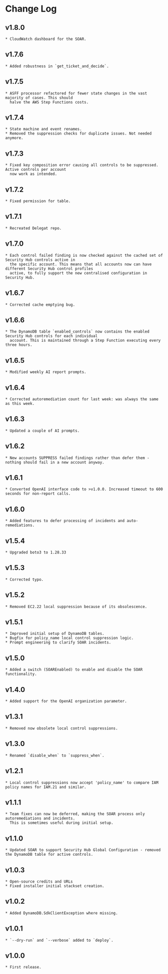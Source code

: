 # Change Log

## v1.8.0
    * CloudWatch dashboard for the SOAR.

## v1.7.6
    * Added robustness in `get_ticket_and_decide`.

## v1.7.5
    * ASFF processor refactored for fewer state changes in the vast majority of cases. This should
      halve the AWS Step Functions costs.

## v1.7.4
    * State machine and event renames.
    * Removed the suppression checks for duplicate issues. Not needed anymore.

## v1.7.3
    * Fixed key composition error causing all controls to be suppressed. Active controls per account
      now work as intended.

## v1.7.2
    * Fixed permission for table.

## v1.7.1
    * Recreated Delegat repo.

## v1.7.0
    * Each control failed finding is now checked against the cached set of Security Hub controls active in
      the specific account. This means that all accounts now can have different Security Hub control profiles
      active, to fully support the new centralised configuration in Security Hub.

## v1.6.7
    * Corrected cache emptying bug.

## v1.6.6
    * The DynamoDB table `enabled_controls` now contains the enabled Security Hub controls for each individual
      account. This is maintained through a Step Function executing every three hours.

## v1.6.5
    * Modified weekly AI report prompts.

## v1.6.4
    * Corrected autoremediation count for last week: was always the same as this week.

## v1.6.3
    * Updated a couple of AI prompts.

## v1.6.2
    * New accounts SUPPRESS failed findings rather than defer them - nothing should fail in a new account anyway.

## v1.6.1
    * Converted OpenAI interface code to >v1.0.0. Increased timeout to 600 seconds for non-report calls.

## v1.6.0
    * Added features to defer processing of incidents and auto-remediations.

## v1.5.4
    * Upgraded boto3 to 1.28.33

## v1.5.3
    * Corrected typo.

## v1.5.2
    * Removed EC2.22 local suppression because of its obsolescence.

## v1.5.1
    * Improved initial setup of DynamoDB tables.
    * Bugfix for policy_name local control suppression logic.
    * Prompt engineering to clarify SOAR incidents.

## v1.5.0
    * Added a switch (SOAREnabled) to enable and disable the SOAR functionality.

## v1.4.0
    * Added support for the OpenAI organization parameter.

## v1.3.1
    * Removed now obsolete local control suppressions.

## v1.3.0
    * Renamed `disable_when` to `suppress_when`.

## v1.2.1
    * Local control suppressions now accept 'policy_name' to compare IAM policy names for IAM.21 and similar.

## v1.1.1
    * Team fixes can now be deferred, making the SOAR process only autoremediations and incidents.
      This is sometimes useful during initial setup.

## v1.1.0
    * Updated SOAR to support Security Hub Global Configuration - removed the DynamoDB table for active controls.

## v1.0.3
    * Open-source credits and URLs
    * Fixed installer initial stackset creation.

## v1.0.2
    * Added DynamoDB.SdkClientException where missing.

## v1.0.1
    * `--dry-run` and `--verbose` added to `deploy`.

## v1.0.0
    * First release.
